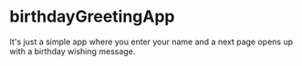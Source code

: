 # birthdayGreetingApp
It's just a simple app where you enter your name and a next page opens up with a birthday wishing message.
